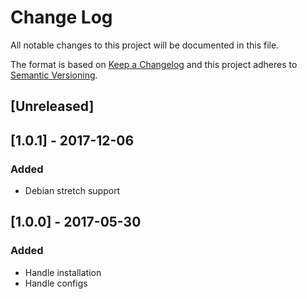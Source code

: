 # Change Log
All notable changes to this project will be documented in this file.

The format is based on [Keep a Changelog](http://keepachangelog.com/)
and this project adheres to [Semantic Versioning](http://semver.org/).

## [Unreleased]

## [1.0.1] - 2017-12-06
### Added
- Debian stretch support

## [1.0.0] - 2017-05-30
### Added
- Handle installation
- Handle configs
